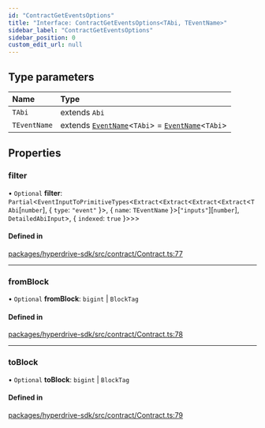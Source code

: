 ```yaml
---
id: "ContractGetEventsOptions"
title: "Interface: ContractGetEventsOptions<TAbi, TEventName>"
sidebar_label: "ContractGetEventsOptions"
sidebar_position: 0
custom_edit_url: null
---
```


## Type parameters

| Name | Type |
| :------ | :------ |
| `TAbi` | extends `Abi` |
| `TEventName` | extends [`EventName`](../modules.md#eventname)<`TAbi`\> = [`EventName`](../modules.md#eventname)<`TAbi`\> |

## Properties

### filter

• `Optional` **filter**: `Partial`<`EventInputToPrimitiveTypes`<`Extract`<`Extract`<`Extract`<`Extract`<`TAbi`[`number`], { `type`: ``"event"``  }\>, { `name`: `TEventName`  }\>[``"inputs"``][`number`], `DetailedAbiInput`\>, { `indexed`: ``true``  }\>\>\>

#### Defined in

[packages/hyperdrive-sdk/src/contract/Contract.ts:77](https://github.com/delvtech/hyperdrive-monorepo/blob/4f356e4/packages/hyperdrive-sdk/src/contract/Contract.ts#L77)

___

### fromBlock

• `Optional` **fromBlock**: `bigint` \| `BlockTag`

#### Defined in

[packages/hyperdrive-sdk/src/contract/Contract.ts:78](https://github.com/delvtech/hyperdrive-monorepo/blob/4f356e4/packages/hyperdrive-sdk/src/contract/Contract.ts#L78)

___

### toBlock

• `Optional` **toBlock**: `bigint` \| `BlockTag`

#### Defined in

[packages/hyperdrive-sdk/src/contract/Contract.ts:79](https://github.com/delvtech/hyperdrive-monorepo/blob/4f356e4/packages/hyperdrive-sdk/src/contract/Contract.ts#L79)
